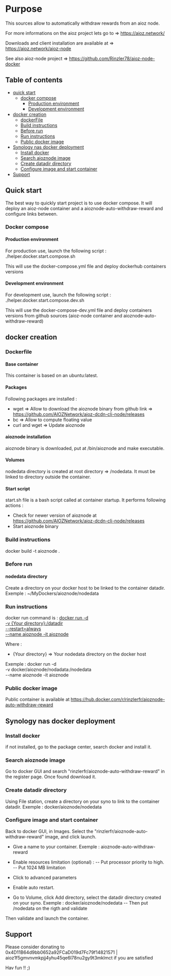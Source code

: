 # Purpose

This sources allow to automatically withdraw rewards from an aioz node.

For more informations on the aioz project lets go to => <https://aioz.network/>

Downloads and client installation are available at => <https://aioz.network/aioz-node>

See also aioz-node project => <https://github.com/Rinzler78/aioz-node-docker>

## Table of contents

* [quick start](#quick-start)
  * [docker compose](#docker-compose)
    * [Production environment](#production-environment)
    * [Development environment](#development-environment)
* [docker creation](#docker-creation)
  * [dockerFile](#dockerfile)
  * [Build instructions](#build-instructions)
  * [Before run](#before-run)
  * [Run instructions](#run-instructions)
  * [Public docker image](#public-docker-image)
* [Synology nas docker deployment](#synology-nas-docker-deployment)
  * [Install docker](#install-docker)
  * [Search aioznode image](#search-aioznode-image)
  * [Create datadir directory](#create-datadir-directory)
  * [Configure image and start container](#configure-image-and-start-container)
* [Support](#support)

## Quick start

The best way to quickly start project is to use docker compose.
It will deploy an aioz-node container and a aioznode-auto-withdraw-reward and configure links between.

### Docker compose

#### Production environment

For production use, launch the following script :
./helper.docker.start.compose.sh

This will use the docker-compose.yml file and deploy dockerhub containers versions

#### Development environment

For development use, launch the following script :
./helper.docker.start.compose.dev.sh

This will use the docker-compose-dev.yml file and deploy containers versions from github sources (aioz-node container and aioznode-auto-withdraw-reward)

## docker creation

### Dockerfile

#### Base container

This container is based on an ubuntu:latest.

#### Packages

Following packages are installed :

* wget => Allow to download the aioznode binary from github link => <https://github.com/AIOZNetwork/aioz-dcdn-cli-node/releases>
* bc => Allow to compute floating value
* curl and wget => Update aioznode

#### aioznode installation

aioznode binary is downloaded, put at /bin/aioznode and make executable.

#### Volumes

nodedata directory is created at root directory => /nodedata.
It must be linked to directory outside the container.

#### Start script

start.sh file is a bash script called at container startup.
It performs following actions :

* Check for newer version of aioznode at <https://github.com/AIOZNetwork/aioz-dcdn-cli-node/releases>
* Start aioznode binary

### Build instructions

docker build -t aioznode .

### Before run

#### nodedata directory

Create a directory on your docker host to be linked to the container datadir. Exemple : ~/MyDockers/aioznode/nodedata

### Run instructions

docker run command is :
[docker run -d \
-v {Your directory}:/datadir \
--restart=always \
--name aioznode -it aioznode](helper.docker.run.sh)

Where :

* {Your directory} => Your nodedata directory on the docker host

Exemple :
docker run -d \
-v docker/aioznode/nodadata:/nodedata \
--name aioznode -it aioznode

### Public docker image

Public container is available at <https://hub.docker.com/r/rinzlerfr/aioznode-auto-withdraw-reward>

## Synology nas docker deployment

### Install docker

if not installed, go to the package center, search docker and install it.

### Search aioznode image

Go to docker GUI and search "rinzlerfr/aioznode-auto-withdraw-reward" in the register page.
Once found download it.

### Create datadir directory

Using File station, create a directory on your syno to link to the container datadir. Exemple : docker/aioznode/nodedata

### Configure image and start container

Back to docker GUI, in Images. Select the "rinzlerfr/aioznode-auto-withdraw-reward" image, and click launch.

* Give a name to your container. Exemple : aioznode-auto-withdraw-reward
* Enable resources limitation (optional) :
-- Put processor priority to high.
-- Put 1024 MB limitation
* Click to advanced parameters
* Enable auto restart.

* Go to Volume, click Add directory, select the datadir directory created on your syno. Exemple : docker/aioznode/nodedata
-- Then put /nodedata on the rigth and validate

Then validate and launch the container.

## Support

Please consider donating to 0x4D11B64d9bb0652a92FCaD019d7Fc79f14821571 | aioz1f5gmvnvmkpjj4yhu45qe6l78nu2gy9t3mklmct if you are satisfied

Hav fun !! ;)
